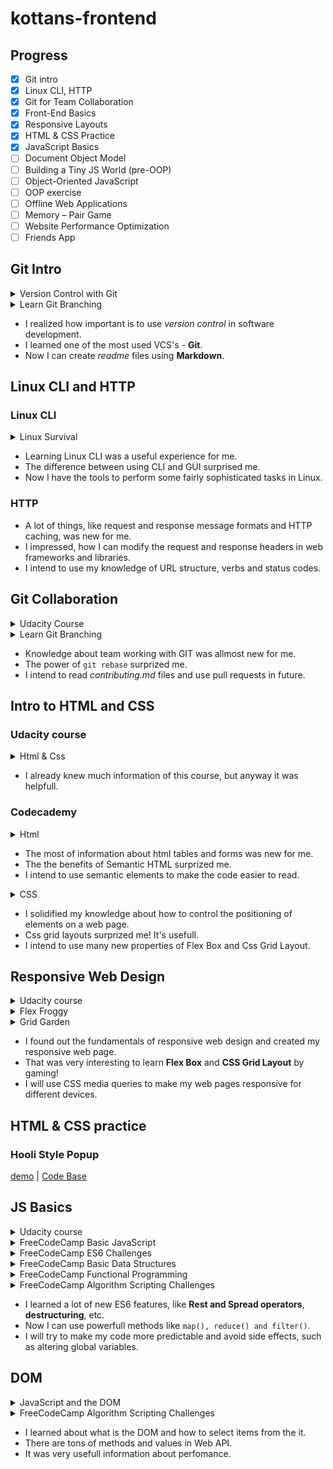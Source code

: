# kottans-frontend

## Progress

-   [x] Git intro
-   [x] Linux CLI, HTTP
-   [x] Git for Team Collaboration
-   [x] Front-End Basics
-   [x] Responsive Layouts
-   [x] HTML & CSS Practice
-   [x] JavaScript Basics
-   [ ] Document Object Model
-   [ ] Building a Tiny JS World (pre-OOP)
-   [ ] Object-Oriented JavaScript
-   [ ] OOP exercise
-   [ ] Offline Web Applications
-   [ ] Memory – Pair Game
-   [ ] Website Performance Optimization
-   [ ] Friends App

## Git Intro

<details>
    <summary>Version Control with Git</summary>
    <img src="task_git_intro/version-control.png">
</details>

<details>
    <summary>Learn Git Branching</summary>
    <img src="task_git_intro/gitbranching.png">
</details>

-   I realized how important is to use _version control_ in software development.
-   I learned one of the most used VCS's - **Git**.
-   Now I can create _readme_ files using **Markdown**.

## Linux CLI and HTTP

### Linux CLI

<details>
    <summary>Linux Survival</summary>
    <img src="task_linux_cli/linux.png">
</details>

-   Learning Linux CLI was a useful experience for me.
-   The difference between using CLI and GUI surprised me.
-   Now I have the tools to perform some fairly sophisticated tasks in Linux.

### HTTP

-   A lot of things, like request and response message formats and HTTP caching, was new for me.
-   I impressed, how I can modify the request and response headers in web frameworks and libraries.
-   I intend to use my knowledge of URL structure, verbs and status codes.

## Git Collaboration

<details>
    <summary>Udacity Course</summary>
    <img src="task_git_collaboration/git_remote.png">
</details>

<details>
    <summary>Learn Git Branching</summary>
    <img src="task_git_collaboration/gitbranching.png">
</details>

-   Knowledge about team working with GIT was allmost new for me.
-   The power of `git rebase` surprized me.
-   I intend to read _contributing.md_ files and use pull requests in future.

## Intro to HTML and CSS

### Udacity course

<details>
    <summary>Html & Css</summary>
    <img src="task_html_css_intro/udacity_html&css.png">
</details>

-   I already knew much information of this course, but anyway it was helpfull.

### Codecademy

<details>
    <summary>Html</summary>
    <img src="task_html_css_intro/html.png">
</details>

-   The most of information about html tables and forms was new for me.
-   The the benefits of Semantic HTML surprized me.
-   I intend to use semantic elements to make the code easier to read.

<details>
    <summary>CSS</summary>
    <img src="task_html_css_intro/css.png">
</details>

-   I solidified my knowledge about how to control the positioning of elements on a web page.
-   Css grid layouts surprized me! It's usefull.
-   I intend to use many new properties of Flex Box and Css Grid Layout.

## Responsive Web Design

<details>
    <summary>Udacity course</summary>
    <img src="task_responsive_web_design/udacity.png">
</details>

<details>
    <summary>Flex Froggy</summary>
    <img src="task_responsive_web_design/froggy.png">
</details>

<details>
    <summary>Grid Garden</summary>
    <img src="task_responsive_web_design/grid.png">
</details>

-   I found out the fundamentals of responsive web design and created my responsive web page.
-   That was very interesting to learn **Flex Box** and **CSS Grid Layout** by gaming!
-   I will use CSS media queries to make my web pages responsive for different devices.

## HTML & CSS practice

### Hooli Style Popup

[demo](https://alstep07.github.io) | [Code Base](https://github.com/alstep07/kottans-frontend/tree/master/task_hooli_style_popup)

## JS Basics

<details>
    <summary>Udacity course</summary>
    <img src="task_js_basics/udacity-basic-js.png">
</details>

<details>
    <summary>FreeCodeCamp Basic JavaScript</summary>
    <img src="task_js_basics/fcc-basic-js.png">
</details>

<details>
    <summary>FreeCodeCamp ES6 Challenges</summary>
    <img src="task_js_basics/es6.png">
</details>

<details>
    <summary>FreeCodeCamp Basic Data Structures</summary>
    <img src="task_js_basics/basic-data-structures.png">
</details>

<details>
    <summary>FreeCodeCamp Functional Programming</summary>
    <img src="task_js_basics/functional-programming.png">
</details>

<details>
    <summary>FreeCodeCamp Algorithm Scripting Challenges</summary>
    <img src="task_js_basics/intermediate-algorithm.png">
</details>

- I learned a lot of new ES6 features, like **Rest and Spread operators**, **destructuring**, etc. 
- Now I can use powerfull methods like `map(), reduce() and filter()`.
- I will try to make my code more predictable and avoid side effects, such as altering global variables.

## DOM

<details>
    <summary>JavaScript and the DOM</summary>
    <img src="task_js_dom/udacity-dom.png">
</details>

<details>
    <summary>FreeCodeCamp Algorithm Scripting Challenges</summary>
    <img src="task_js_dom/fcc-algorithm.png">
</details>

- I learned about what is the DOM and how to select items from the it.
- There are tons of methods and values in Web API.
- It was very usefull information about perfomance.








